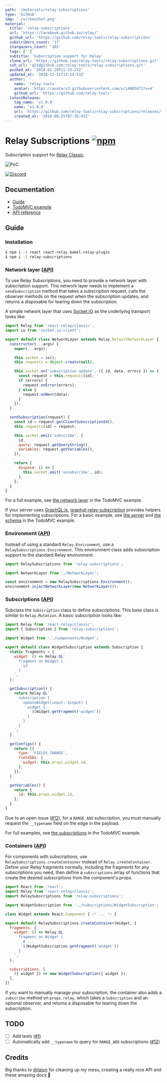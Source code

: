 ```yaml
---
path: '/materials/relay-subscriptions'
type: 'GitHub'
img: './screenshot.png'
material:
  title: 'relay-subscriptions'
  url: 'https://facebook.github.io/relay/'
  github_url: 'https://github.com/relay-tools/relay-subscriptions'
  subscribers_count: '17'
  stargazers_count: '185'
  tags: ['']
  subtitle: 'Subscription support for Relay'
  clone_url: 'https://github.com/relay-tools/relay-subscriptions.git'
  ssh_url: 'git@github.com:relay-tools/relay-subscriptions.git'
  pushed_at: '2018-01-29T11:23:25Z'
  updated_at: '2018-12-11T13:14:53Z'
  author:
    name: 'relay-tools'
    avatar: 'https://avatars3.githubusercontent.com/u/14005671?v=4'
    github_url: 'https://github.com/relay-tools'
  latestRelease:
    tag_name: 'v1.0.0'
    name: 'v1.0.0'
    url: 'https://github.com/relay-tools/relay-subscriptions/releases/tag/v1.0.0'
    created_at: '2016-08-25T07:35:43Z'
---
```

# Relay Subscriptions [![npm][npm-badge]][npm]

Subscription support for [Relay Classic](http://facebook.github.io/relay/).

![PoC](http://g.recordit.co/zZfGNmYJTr.gif)

[![Discord][discord-badge]][discord]

## Documentation

- [Guide](#guide)
- [TodoMVC example](examples/todo)
- [API reference](docs/API.md)

## Guide

### Installation

```sh
$ npm i -S react react-relay babel-relay-plugin
$ npm i -S relay-subscriptions
```

### Network layer ([API](docs/API.md#network-layer))

To use Relay Subscriptions, you need to provide a network layer with subscription support. This network layer needs to implement a `sendSubscription` method that takes a subscription request, calls the observer methods on the request when the subscription updates, and returns a disposable for tearing down the subscription.

A simple network layer that uses [Socket.IO](http://socket.io/) as the underlying transport looks like:

```js
import Relay from 'react-relay/classic';
import io from 'socket.io-client';

export default class NetworkLayer extends Relay.DefaultNetworkLayer {
  constructor(...args) {
    super(...args);

    this.socket = io();
    this.requests = Object.create(null);

    this.socket.on('subscription update', ({ id, data, errors }) => {
      const request = this.requests[id];
      if (errors) {
        request.onError(errors);
      } else {
        request.onNext(data);
      }
    });
  }

  sendSubscription(request) {
    const id = request.getClientSubscriptionId();
    this.requests[id] = request;

    this.socket.emit('subscribe', {
      id,
      query: request.getQueryString(),
      variables: request.getVariables(),
    });

    return {
      dispose: () => {
        this.socket.emit('unsubscribe', id);
      },
    };
  }
}
```

For a full example, see [the network layer](examples/todo/js/NetworkLayer.js) in the TodoMVC example.

If your server uses [GraphQL.js](https://github.com/graphql/graphql-js), [graphql-relay-subscription](https://github.com/taion/graphql-relay-subscription) provides helpers for implementing subscriptions. For a basic example, see [the server](examples/todo/server.js) and [the schema](examples/todo/data/schema.js) in the TodoMVC example.

### Environment ([API](docs/API.md#relaysubscriptionsenvironment))

Instead of using a standard `Relay.Environment`, use a `RelaySubscriptions.Environment`. This environment class adds subscription support to the standard Relay environment.

```js
import RelaySubscriptions from 'relay-subscriptions';

import NetworkLayer from './NetworkLayer';

const environment = new RelaySubscriptions.Environment();
environment.injectNetworkLayer(new NetworkLayer());
```

### Subscriptions ([API](docs/API.md#subscription))

Subclass the `Subscription` class to define subscriptions. This base class is similar to `Relay.Mutation`. A basic subscription looks like:

```js
import Relay from 'react-relay/classic';
import { Subscription } from 'relay-subscriptions';

import Widget from '../components/Widget';

export default class WidgetSubscription extends Subscription {
  static fragments = {
    widget: () => Relay.QL`
      fragment on Widget {
        id
      }
    `,
  };

  getSubscription() {
    return Relay.QL`
      subscription {
        updateWidget(input: $input) {
          widget {
            ${Widget.getFragment('widget')}
          }
        }
      }
    `;
  }

  getConfigs() {
    return [{
      type: 'FIELDS_CHANGE',
      fieldIDs: {
        widget: this.props.widget.id,
      },
    }];
  }

  getVariables() {
    return {
      id: this.props.widget.id,
    };
  }
}
```

Due to an open issue ([#12]), for a `RANGE_ADD` subscription, you must manually request the `__typename` field on the edge in the payload.

For full examples, see [the subscriptions](examples/todo/js/subscriptions) in the TodoMVC example.

### Containers ([API](docs/API.md#relaysubscriptionscreatecontainer))

For components with subscriptions, use `RelaySubscriptions.createContainer` instead of `Relay.createContainer`. Define your Relay fragments normally, including the fragments for any subscriptions you need, then define a `subscriptions` array of functions that create the desired subscriptions from the component's props.

```js
import React from 'react';
import Relay from 'react-relay/classic';
import RelaySubscriptions from 'relay-subscriptions';

import WidgetSubscription from '../subscriptions/WidgetSubscription';

class Widget extends React.Component { /* ... */ }

export default RelaySubscriptions.createContainer(Widget, {
  fragments: {
    widget: () => Relay.QL`
      fragment on Widget {
        # ...
        ${WidgetSubscription.getFragment('widget')}
      }
    `,
  },

  subscriptions: [
    ({ widget }) => new WidgetSubscription({ widget }),
  ],
})
```

If you want to manually manage your subscription, the container also adds a `subscribe` method on `props.relay`, which takes a `Subscription` and an optional observer, and returns a disposable for tearing down the subscription.

## TODO

- [ ] Add tests ([#1])
- [ ] Automatically add `__typename` to query for `RANGE_ADD` subscriptions ([#12])

## Credits
Big thanks to [@taion](https://github.com/taion) for cleaning up my mess, creating a really nice API and these amazing docs :tada: 

[#1]: https://github.com/edvinerikson/relay-subscriptions/issues/1
[#12]: https://github.com/edvinerikson/relay-subscriptions/issues/12

[npm-badge]: https://img.shields.io/npm/v/relay-subscriptions.svg
[npm]: https://www.npmjs.org/package/relay-subscriptions

[discord-badge]: https://img.shields.io/badge/Discord-join%20chat%20%E2%86%92-738bd7.svg
[discord]: https://discord.gg/0ZcbPKXt5bX40xsQ
